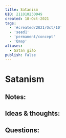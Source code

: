 ```yaml
---
title: Satanism
UID: 211010230949
created: 10-Oct-2021
tags:
  - '#created/2021/Oct/10'
  - 'seed🥜'
  - 'permanent/concept'
  - 'Qmap'
aliases:
  - Satan giáo
publish: False
---
```

# Satanism

## Notes:


## Ideas & thoughts:

## Questions:

